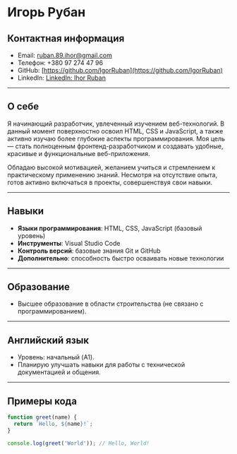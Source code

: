 # Игорь Рубан  

## Контактная информация  
- Email: [ruban.89.ihor@gmail.com](mailto:ruban.89.ihor@gmail.com)  
- Телефон: +380 97 274 47 96  
- GitHub: [https://github.com/IgorRuban](https://github.com/IgorRuban)  
- LinkedIn: [LinkedIn: Ihor Ruban](https://www.linkedin.com/in/ihor-ruban-3a9906243/)

---

## О себе  
Я начинающий разработчик, увлеченный изучением веб-технологий. В данный момент поверхностно освоил HTML, CSS и JavaScript, а также активно изучаю более глубокие аспекты программирования. Моя цель — стать полноценным фронтенд-разработчиком и создавать удобные, красивые и функциональные веб-приложения.  

Обладаю высокой мотивацией, желанием учиться и стремлением к практическому применению знаний. Несмотря на отсутствие опыта, готов активно включаться в проекты, совершенствуя свои навыки.  

---

## Навыки  
- **Языки программирования**: HTML, CSS, JavaScript (базовый уровень)  
- **Инструменты**: Visual Studio Code  
- **Контроль версий**: базовые знания Git и GitHub  
- **Дополнительно**: способность быстро осваивать новые технологии  

---

## Образование  
- Высшее образование в области строительства (не связано с программированием).

---

## Английский язык  
- Уровень: начальный (A1).  
- Планирую улучшать навыки для работы с технической документацией и общения.

---

## Примеры кода  

```javascript
function greet(name) {
  return `Hello, ${name}!`;
}

console.log(greet('World')); // Hello, World!
```